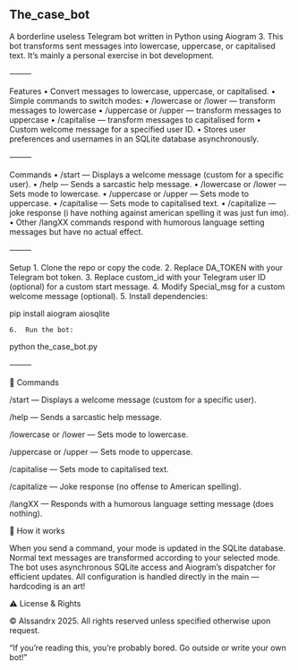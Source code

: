 
## The_case_bot

A borderline useless Telegram bot written in Python using Aiogram 3. This bot transforms sent messages into lowercase, uppercase, or capitalised text. It’s mainly a personal exercise in bot development.

⸻

Features
	•	Convert messages to lowercase, uppercase, or capitalised.
	•	Simple commands to switch modes:
	•	/lowercase or /lower — transform messages to lowercase
	•	/uppercase or /upper — transform messages to uppercase
	•	/capitalise — transform messages to capitalised form
	•	Custom welcome message for a specified user ID.
	•	Stores user preferences and usernames in an SQLite database asynchronously.

⸻

Commands
	•	/start — Displays a welcome message (custom for a specific user).
	•	/help — Sends a sarcastic help message.
	•	/lowercase or /lower — Sets mode to lowercase.
	•	/uppercase or /upper — Sets mode to uppercase.
	•	/capitalise — Sets mode to capitalised text.
  •	/capitalize — joke response (i have nothing against american spelling it was just fun imo).
	•	Other /langXX commands respond with humorous language setting messages but have no actual effect.

⸻

Setup
	1.	Clone the repo or copy the code.
	2.	Replace DA_TOKEN with your Telegram bot token.
	3.	Replace custom_id with your Telegram user ID (optional) for a custom start message.
	4.	Modify Special_msg for a custom welcome message (optional).
	5.	Install dependencies:

pip install aiogram aiosqlite


	6.	Run the bot:

python the_case_bot.py



⸻

🤖 Commands

/start — Displays a welcome message (custom for a specific user).

/help — Sends a sarcastic help message.

/lowercase or /lower — Sets mode to lowercase.

/uppercase or /upper — Sets mode to uppercase.

/capitalise — Sets mode to capitalised text.

/capitalize — Joke response (no offense to American spelling).

/langXX — Responds with a humorous language setting message (does nothing).

🧠 How it works

When you send a command, your mode is updated in the SQLite database.
Normal text messages are transformed according to your selected mode.
The bot uses asynchronous SQLite access and Aiogram’s dispatcher for efficient updates.
All configuration is handled directly in the main — hardcoding is an art!

⚠️ License & Rights

© Alssandrx 2025. All rights reserved unless specified otherwise upon request.

“If you’re reading this, you’re probably bored. Go outside or write your own bot!”